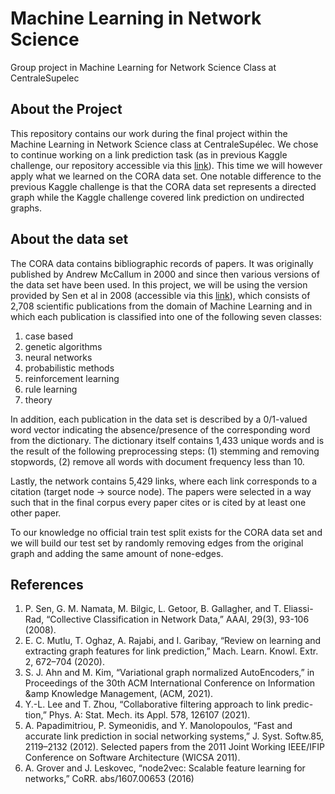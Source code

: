 # Machine Learning in Network Science
Group project in Machine Learning for Network Science Class at CentraleSupelec

## About the Project

This repository contains our work during the final project within the Machine Learning in Network Science class at CentraleSupélec. We chose to continue working on a link prediction task (as in previous Kaggle challenge, our repository accessible via this [link](https://github.com/lassefschmidt/Network-Science_Challenge)). This time we will however apply what we learned on the CORA data set. One notable difference to the previous Kaggle challenge is that the CORA data set represents a directed graph while the Kaggle challenge covered link prediction on undirected graphs.

## About the data set
The CORA data contains bibliographic records of papers. It was originally published by Andrew McCallum in 2000 and since then various versions of the data set have been used. In this project, we will be using the version provided by Sen et al in 2008 (accessible via this [link](https://linqs.org/datasets/#cora)), which consists of 2,708 scientific publications from the domain of Machine Learning and in which each publication is classified into one of the following seven classes:
1. case based
2. genetic algorithms
3. neural networks
4. probabilistic methods
5. reinforcement learning
6. rule learning
7. theory

In addition, each publication in the data set is described by a 0/1-valued word vector indicating the absence/presence of the corresponding word from the dictionary. The dictionary itself contains 1,433 unique words and is the result of the following preprocessing steps: (1) stemming and removing stopwords, (2) remove all words with document frequency less than 10.

Lastly, the network contains 5,429 links, where each link corresponds to a citation (target node -> source node). The papers were selected in a way such that in the final corpus every paper cites or is cited by at least one other paper.

To our knowledge no official train test split exists for the CORA data set and we will build our test set by randomly removing edges from the original graph and adding the same amount of none-edges.

## References
1. P. Sen, G. M. Namata, M. Bilgic, L. Getoor, B. Gallagher, and T. Eliassi-Rad,
“Collective Classification in Network Data,” AAAI, 29(3), 93-106 (2008).
2. E. C. Mutlu, T. Oghaz, A. Rajabi, and I. Garibay, “Review on learning
and extracting graph features for link prediction,” Mach. Learn. Knowl.
Extr. 2, 672–704 (2020).
3. S. J. Ahn and M. Kim, “Variational graph normalized AutoEncoders,” in
Proceedings of the 30th ACM International Conference on Information
&amp Knowledge Management, (ACM, 2021).
4. Y.-L. Lee and T. Zhou, “Collaborative filtering approach to link predic-
tion,” Phys. A: Stat. Mech. its Appl. 578, 126107 (2021).
5. A. Papadimitriou, P. Symeonidis, and Y. Manolopoulos, “Fast and
accurate link prediction in social networking systems,” J. Syst. Softw.85, 2119–2132 (2012). Selected papers from the 2011 Joint Working
IEEE/IFIP Conference on Software Architecture (WICSA 2011).
6. A. Grover and J. Leskovec, “node2vec: Scalable feature learning for
networks,” CoRR. abs/1607.00653 (2016)
